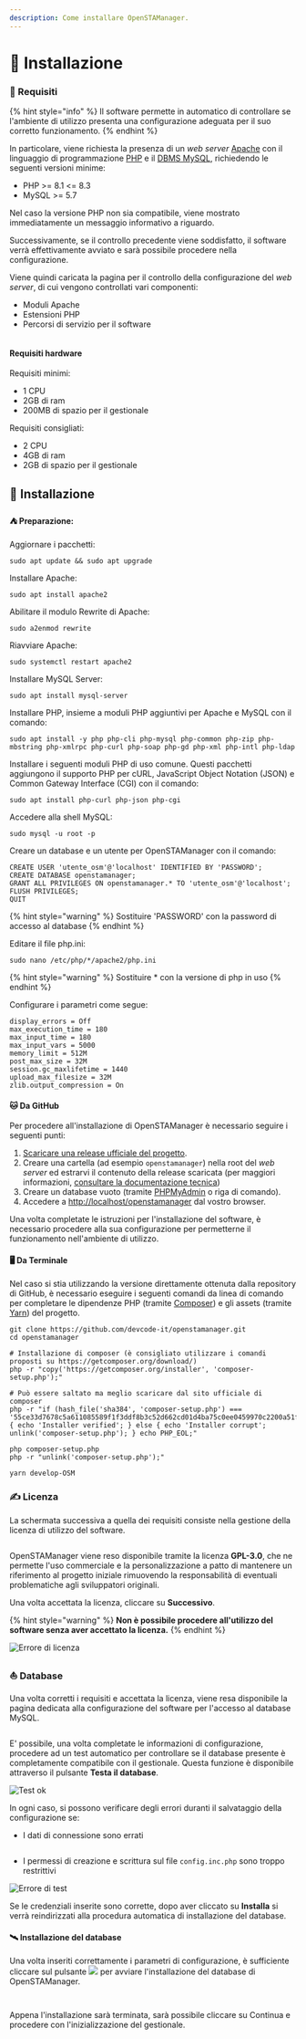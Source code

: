 ```yaml
---
description: Come installare OpenSTAManager.
---
```


# 🎯 Installazione

### 🔖 Requisiti

{% hint style="info" %}
Il software permette in automatico di controllare se l'ambiente di utilizzo presenta una configurazione adeguata per il suo corretto funzionamento.
{% endhint %}

In particolare, viene richiesta la presenza di un _web server_ [Apache](https://httpd.apache.org) con il linguaggio di programmazione [PHP](http://php.net) e il [DBMS MySQL](https://www.mysql.com), richiedendo le seguenti versioni minime:

* PHP >= 8.1 <= 8.3
* MySQL >= 5.7&#x20;

Nel caso la versione PHP non sia compatibile, viene mostrato immediatamente un messaggio informativo a riguardo.

Successivamente, se il controllo precedente viene soddisfatto, il software verrà effettivamente avviato e sarà possibile procedere nella configurazione.

Viene quindi caricata la pagina per il controllo della configurazione del _web server_, di cui vengono controllati vari componenti:

* Moduli Apache
* Estensioni PHP
* Percorsi di servizio per il software

<figure><img src="../../.gitbook/assets/immagine (213).png" alt=""><figcaption></figcaption></figure>

#### Requisiti hardware

Requisiti minimi:

* 1 CPU
* 2GB di ram
* 200MB di spazio per il gestionale

Requisiti consigliati:

* 2 CPU
* 4GB di ram
* 2GB di spazio per il gestionale

## 🎯 Installazione

#### ⛺ Preparazione:

Aggiornare i pacchetti:

```
sudo apt update && sudo apt upgrade
```

Installare Apache:

```
sudo apt install apache2
```

Abilitare il modulo Rewrite di Apache:

```
sudo a2enmod rewrite
```

Riavviare Apache:

```
sudo systemctl restart apache2
```

Installare MySQL Server:

```
sudo apt install mysql-server
```

Installare PHP, insieme a moduli PHP aggiuntivi per Apache e MySQL con il comando:

```
sudo apt install -y php php-cli php-mysql php-common php-zip php-mbstring php-xmlrpc php-curl php-soap php-gd php-xml php-intl php-ldap
```

Installare i seguenti moduli PHP di uso comune. Questi pacchetti aggiungono il supporto PHP per cURL, JavaScript Object Notation (JSON) e Common Gateway Interface (CGI) con il comando:

```
sudo apt install php-curl php-json php-cgi
```

Accedere alla shell MySQL:

```
sudo mysql -u root -p
```

Creare un database e un utente per OpenSTAManager con il comando:

```
CREATE USER 'utente_osm'@'localhost' IDENTIFIED BY 'PASSWORD';
CREATE DATABASE openstamanager;
GRANT ALL PRIVILEGES ON openstamanager.* TO 'utente_osm'@'localhost';
FLUSH PRIVILEGES;
QUIT
```

{% hint style="warning" %}
Sostituire 'PASSWORD' con la password di accesso al database
{% endhint %}

Editare il file php.ini:

```
sudo nano /etc/php/*/apache2/php.ini
```

{% hint style="warning" %}
Sostituire \* con la versione di php in uso
{% endhint %}

Configurare i parametri come segue:

```
display_errors = Off
max_execution_time = 180
max_input_time = 180
max_input_vars = 5000
memory_limit = 512M
post_max_size = 32M
session.gc_maxlifetime = 1440
upload_max_filesize = 32M
zlib.output_compression = On
```

#### 🐱 Da GitHub

Per procedere all'installazione di OpenSTAManager è necessario seguire i seguenti punti:

1. [Scaricare una release ufficiale del progetto](https://github.com/devcode-it/openstamanager/releases).
2. Creare una cartella (ad esempio `openstamanager`) nella root del _web server_ ed estrarvi il contenuto della release scaricata (per maggiori informazioni, [consultare la documentazione tecnica](installazione.md))
3. Creare un database vuoto (tramite [PHPMyAdmin](http://localhost/phpmyadmin/) o riga di comando).
4. Accedere a [http://localhost/openstamanager](http://localhost/openstamanager) dal vostro browser.

Una volta completate le istruzioni per l'installazione del software, è necessario procedere alla sua configurazione per permetterne il funzionamento nell'ambiente di utilizzo.

#### 🖥️ Da Terminale

Nel caso si stia utilizzando la versione direttamente ottenuta dalla repository di GitHub, è necessario eseguire i seguenti comandi da linea di comando per completare le dipendenze PHP (tramite [Composer](https://getcomposer.org)) e gli assets (tramite [Yarn](https://yarnpkg.com)) del progetto.

```
git clone https://github.com/devcode-it/openstamanager.git
cd openstamanager

# Installazione di composer (è consigliato utilizzare i comandi proposti su https://getcomposer.org/download/)
php -r "copy('https://getcomposer.org/installer', 'composer-setup.php');"

# Può essere saltato ma meglio scaricare dal sito ufficiale di composer
php -r "if (hash_file('sha384', 'composer-setup.php') === '55ce33d7678c5a611085589f1f3ddf8b3c52d662cd01d4ba75c0ee0459970c2200a51f492d557530c71c15d8dba01eae') { echo 'Installer verified'; } else { echo 'Installer corrupt'; unlink('composer-setup.php'); } echo PHP_EOL;"

php composer-setup.php
php -r "unlink('composer-setup.php');"

yarn develop-OSM
```

### ✍️ Licenza

La schermata successiva a quella dei requisiti consiste nella gestione della licenza di utilizzo del software.

<figure><img src="../../.gitbook/assets/immagine (595).png" alt=""><figcaption></figcaption></figure>

OpenSTAManager viene reso disponibile tramite la licenza **GPL-3.0**, che ne permette l'uso commerciale e la personalizzazione a patto di mantenere un riferimento al progetto iniziale rimuovendo la responsabilità di eventuali problematiche agli sviluppatori originali.

Una volta accettata la licenza, cliccare su **Successivo**.

{% hint style="warning" %}
**Non è possibile procedere all'utilizzo del software senza aver accettato la licenza.**
{% endhint %}

![Errore di licenza](../../.gitbook/assets/license-error.png)

### ⛵ Database

Una volta corretti i requisiti e accettata la licenza, viene resa disponibile la pagina dedicata alla configurazione del software per l'accesso al database MySQL.

<figure><img src="../../.gitbook/assets/immagine (154).png" alt=""><figcaption></figcaption></figure>

E' possibile, una volta completate le informazioni di configurazione, procedere ad un test automatico per controllare se il database presente è completamente compatibile con il gestionale. Questa funzione è disponibile attraverso il pulsante **Testa il database**.

![Test ok](../../.gitbook/assets/config-ok.png)

In ogni caso, si possono verificare degli errori duranti il salvataggio della configurazione se:

* I dati di connessione sono errati

<figure><img src="../../.gitbook/assets/immagine (562).png" alt=""><figcaption></figcaption></figure>

* I permessi di creazione e scrittura sul file `config.inc.php` sono troppo restrittivi

![Errore di test](../../.gitbook/assets/write-error.png)

Se le credenziali inserite sono corrette, dopo aver cliccato su **Installa** si verrà reindirizzati alla procedura automatica di installazione del database.

#### 🛰️ Installazione del database

Una volta inseriti correttamente i parametri di configurazione, è sufficiente cliccare sul pulsante ![](../../.gitbook/assets/Installa!.PNG) per avviare l'installazione del database di OpenSTAManager.

<figure><img src="../../.gitbook/assets/immagine (571).png" alt=""><figcaption></figcaption></figure>

<figure><img src="../../.gitbook/assets/immagine (563).png" alt=""><figcaption></figcaption></figure>

Appena l'installazione sarà terminata, sarà possibile cliccare su Continua e procedere con l'inizializzazione del gestionale.

<figure><img src="../../.gitbook/assets/immagine (570).png" alt=""><figcaption></figcaption></figure>
